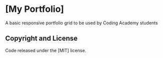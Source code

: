 # [My Portfolio]

A basic responsive portfolio grid to be used by Coding Academy students

## Copyright and License

Code released under the [MIT] license.
